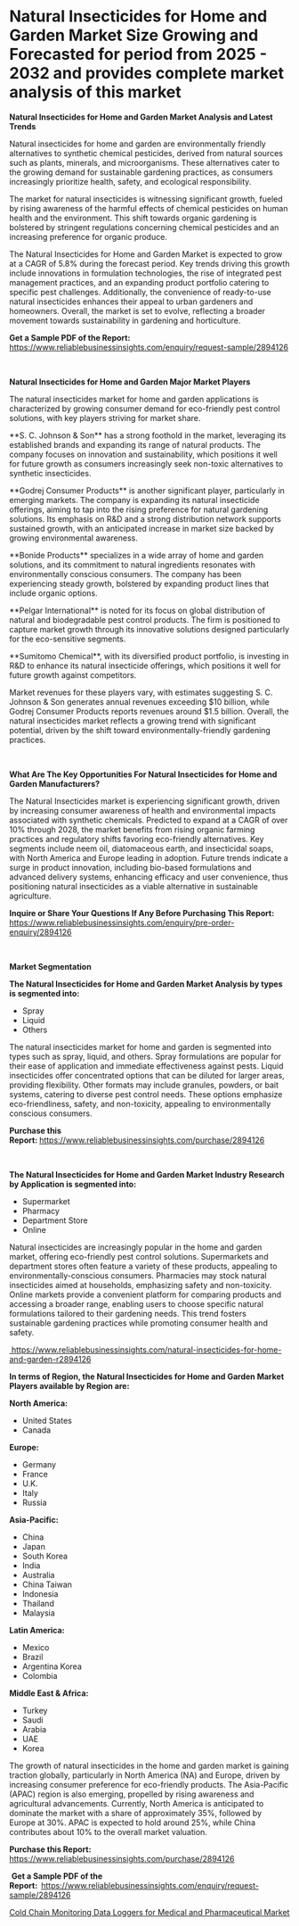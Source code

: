 <p><h1>Natural Insecticides for Home and Garden Market Size Growing and Forecasted for period from 2025 - 2032 and provides complete market analysis of this market</h1></p><p><strong>Natural Insecticides for Home and Garden Market Analysis and Latest Trends</strong></p>
<p><p>Natural insecticides for home and garden are environmentally friendly alternatives to synthetic chemical pesticides, derived from natural sources such as plants, minerals, and microorganisms. These alternatives cater to the growing demand for sustainable gardening practices, as consumers increasingly prioritize health, safety, and ecological responsibility. </p><p>The market for natural insecticides is witnessing significant growth, fueled by rising awareness of the harmful effects of chemical pesticides on human health and the environment. This shift towards organic gardening is bolstered by stringent regulations concerning chemical pesticides and an increasing preference for organic produce. </p><p>The Natural Insecticides for Home and Garden Market is expected to grow at a CAGR of 5.8% during the forecast period. Key trends driving this growth include innovations in formulation technologies, the rise of integrated pest management practices, and an expanding product portfolio catering to specific pest challenges. Additionally, the convenience of ready-to-use natural insecticides enhances their appeal to urban gardeners and homeowners. Overall, the market is set to evolve, reflecting a broader movement towards sustainability in gardening and horticulture.</p></p>
<p><strong>Get a Sample PDF of the Report:&nbsp;</strong> <a href="https://www.reliablebusinessinsights.com/enquiry/request-sample/2894126?utm_campaign=3113&utm_medium=2&utm_source=Github&utm_content=ia&utm_term=15032025&utm_id=natural-insecticides-for-home-and-garden">https://www.reliablebusinessinsights.com/enquiry/request-sample/2894126</a></p>
<p>&nbsp;</p>
<p><strong>Natural Insecticides for Home and Garden Major Market Players</strong></p>
<p><p>The natural insecticides market for home and garden applications is characterized by growing consumer demand for eco-friendly pest control solutions, with key players striving for market share. </p><p>**S. C. Johnson & Son** has a strong foothold in the market, leveraging its established brands and expanding its range of natural products. The company focuses on innovation and sustainability, which positions it well for future growth as consumers increasingly seek non-toxic alternatives to synthetic insecticides. </p><p>**Godrej Consumer Products** is another significant player, particularly in emerging markets. The company is expanding its natural insecticide offerings, aiming to tap into the rising preference for natural gardening solutions. Its emphasis on R&D and a strong distribution network supports sustained growth, with an anticipated increase in market size backed by growing environmental awareness.</p><p>**Bonide Products** specializes in a wide array of home and garden solutions, and its commitment to natural ingredients resonates with environmentally conscious consumers. The company has been experiencing steady growth, bolstered by expanding product lines that include organic options.</p><p>**Pelgar International** is noted for its focus on global distribution of natural and biodegradable pest control products. The firm is positioned to capture market growth through its innovative solutions designed particularly for the eco-sensitive segments.</p><p>**Sumitomo Chemical**, with its diversified product portfolio, is investing in R&D to enhance its natural insecticide offerings, which positions it well for future growth against competitors. </p><p>Market revenues for these players vary, with estimates suggesting S. C. Johnson & Son generates annual revenues exceeding $10 billion, while Godrej Consumer Products reports revenues around $1.5 billion. Overall, the natural insecticides market reflects a growing trend with significant potential, driven by the shift toward environmentally-friendly gardening practices.</p></p>
<p>&nbsp;</p>
<p><strong>What Are The Key Opportunities For Natural Insecticides for Home and Garden Manufacturers?</strong></p>
<p><p>The Natural Insecticides market is experiencing significant growth, driven by increasing consumer awareness of health and environmental impacts associated with synthetic chemicals. Predicted to expand at a CAGR of over 10% through 2028, the market benefits from rising organic farming practices and regulatory shifts favoring eco-friendly alternatives. Key segments include neem oil, diatomaceous earth, and insecticidal soaps, with North America and Europe leading in adoption. Future trends indicate a surge in product innovation, including bio-based formulations and advanced delivery systems, enhancing efficacy and user convenience, thus positioning natural insecticides as a viable alternative in sustainable agriculture.</p></p>
<p><strong>Inquire or Share Your Questions If Any Before Purchasing This Report:</strong> <a href="https://www.reliablebusinessinsights.com/enquiry/pre-order-enquiry/2894126?utm_campaign=3113&utm_medium=2&utm_source=Github&utm_content=ia&utm_term=15032025&utm_id=natural-insecticides-for-home-and-garden">https://www.reliablebusinessinsights.com/enquiry/pre-order-enquiry/2894126</a></p>
<p>&nbsp;</p>
<p><strong>Market Segmentation</strong></p>
<p><strong>The Natural Insecticides for Home and Garden Market Analysis by types is segmented into:</strong></p>
<p><ul><li>Spray</li><li>Liquid</li><li>Others</li></ul></p>
<p><p>The natural insecticides market for home and garden is segmented into types such as spray, liquid, and others. Spray formulations are popular for their ease of application and immediate effectiveness against pests. Liquid insecticides offer concentrated options that can be diluted for larger areas, providing flexibility. Other formats may include granules, powders, or bait systems, catering to diverse pest control needs. These options emphasize eco-friendliness, safety, and non-toxicity, appealing to environmentally conscious consumers.</p></p>
<p><strong>Purchase this Report:&nbsp;</strong><a href="https://www.reliablebusinessinsights.com/purchase/2894126?utm_campaign=3113&utm_medium=2&utm_source=Github&utm_content=ia&utm_term=15032025&utm_id=natural-insecticides-for-home-and-garden">https://www.reliablebusinessinsights.com/purchase/2894126</a></p>
<p>&nbsp;</p>
<p><strong>The Natural Insecticides for Home and Garden Market Industry Research by Application is segmented into:</strong></p>
<p><ul><li>Supermarket</li><li>Pharmacy</li><li>Department Store</li><li>Online</li></ul></p>
<p><p>Natural insecticides are increasingly popular in the home and garden market, offering eco-friendly pest control solutions. Supermarkets and department stores often feature a variety of these products, appealing to environmentally-conscious consumers. Pharmacies may stock natural insecticides aimed at households, emphasizing safety and non-toxicity. Online markets provide a convenient platform for comparing products and accessing a broader range, enabling users to choose specific natural formulations tailored to their gardening needs. This trend fosters sustainable gardening practices while promoting consumer health and safety.</p></p>
<p><a href="https://www.reliablebusinessinsights.com/natural-insecticides-for-home-and-garden-r2894126?utm_campaign=3113&utm_medium=2&utm_source=Github&utm_content=ia&utm_term=15032025&utm_id=natural-insecticides-for-home-and-garden">&nbsp;https://www.reliablebusinessinsights.com/natural-insecticides-for-home-and-garden-r2894126</a></p>
<p><strong>In terms of Region, the Natural Insecticides for Home and Garden Market Players available by Region are:</strong></p>
<p>
    <p> <strong> North America: </strong>
        <ul>
            <li>United States</li>
            <li>Canada</li>
        </ul>
        </p> 
    <p> <strong> Europe: </strong>
        <ul>
            <li>Germany</li>
            <li>France</li>
            <li>U.K.</li>
            <li>Italy</li>
            <li>Russia</li>
        </ul>
        </p> 
    <p> <strong> Asia-Pacific: </strong>
        <ul>
            <li>China</li>
            <li>Japan</li>
            <li>South Korea</li>
            <li>India</li>
            <li>Australia</li>
            <li>China Taiwan</li>
            <li>Indonesia</li>
            <li>Thailand</li>
            <li>Malaysia</li>
        </ul>
        </p> 
    <p> <strong> Latin America: </strong>
        <ul>
            <li>Mexico</li>
            <li>Brazil</li>
            <li>Argentina Korea</li>
            <li>Colombia</li>
        </ul>
        </p> 
    <p> <strong> Middle East & Africa: </strong>
        <ul>
            <li>Turkey</li>
            <li>Saudi</li>
            <li>Arabia</li>
            <li>UAE</li>
            <li>Korea</li>
        </ul>
    </p>
    </p>
<p><p>The growth of natural insecticides in the home and garden market is gaining traction globally, particularly in North America (NA) and Europe, driven by increasing consumer preference for eco-friendly products. The Asia-Pacific (APAC) region is also emerging, propelled by rising awareness and agricultural advancements. Currently, North America is anticipated to dominate the market with a share of approximately 35%, followed by Europe at 30%. APAC is expected to hold around 25%, while China contributes about 10% to the overall market valuation.</p></p>
<p><strong>Purchase this Report: </strong><a href="https://www.reliablebusinessinsights.com/purchase/2894126?utm_campaign=3113&utm_medium=2&utm_source=Github&utm_content=ia&utm_term=15032025&utm_id=natural-insecticides-for-home-and-garden">https://www.reliablebusinessinsights.com/purchase/2894126</a></p>
<p>&nbsp;<strong>Get a Sample PDF of the Report:&nbsp;&nbsp;</strong><a href="https://www.reliablebusinessinsights.com/enquiry/request-sample/2894126?utm_campaign=3113&utm_medium=2&utm_source=Github&utm_content=ia&utm_term=15032025&utm_id=natural-insecticides-for-home-and-garden">https://www.reliablebusinessinsights.com/enquiry/request-sample/2894126</a></p>
<p><strong></strong></p>
<p><p><a href="https://github.com/kaqiewan/Market-Research-Report-List-1/blob/main/cold-chain-monitoring-data-loggers-for-medical-and-pharmaceutical-market.md?utm_campaign=3113&utm_medium=2&utm_source=Github&utm_content=ia&utm_term=15032025&utm_id=natural-insecticides-for-home-and-garden">Cold Chain Monitoring Data Loggers for Medical and Pharmaceutical Market</a></p></p>